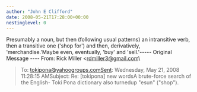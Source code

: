 ```yaml
---
author: "John E Clifford"
date: 2008-05-21T17:28:00+00:00
nestinglevel: 0
---
```

Presumably a noun, but then (following usual patterns) an intransitive verb, then a transitive one ('shop for') and then, derivatively, 'merchandise.'Maybe even, eventually, 'buy' and 'sell.'-----
 Original Message ----
From: Rick Miller <[rdmiller3@gmail.com](mailto://rdmiller3@gmail.com)\
>To: [tokipona@yahoogroups.comSent](mailto://tokipona@yahoogroups.comSent): Wednesday, May 21, 2008 11:28:15 AMSubject: Re: \[tokipona\] new wordsA brute-force search of the English-
>Toki Pona dictionary also turnedup "esun" ("shop").